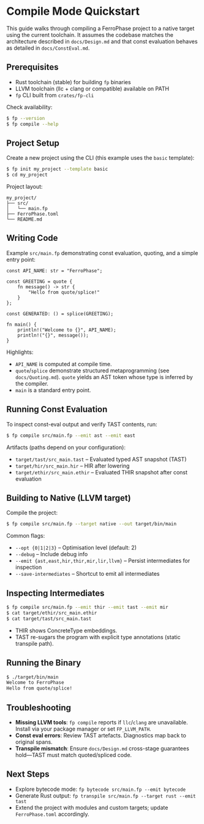# Compile Mode Quickstart

This guide walks through compiling a FerroPhase project to a native target using the current toolchain. It assumes the
codebase matches the architecture described in `docs/Design.md` and that const evaluation behaves as detailed in
`docs/ConstEval.md`.

## Prerequisites

- Rust toolchain (stable) for building `fp` binaries
- LLVM toolchain (llc + clang or compatible) available on PATH
- `fp` CLI built from `crates/fp-cli`

Check availability:

```bash
$ fp --version
$ fp compile --help
```

## Project Setup

Create a new project using the CLI (this example uses the `basic` template):

```bash
$ fp init my_project --template basic
$ cd my_project
```

Project layout:

```
my_project/
├── src/
│   └── main.fp
├── FerroPhase.toml
└── README.md
```

## Writing Code

Example `src/main.fp` demonstrating const evaluation, quoting, and a simple entry point:

```ferrophase
const API_NAME: str = "FerroPhase";

const GREETING = quote {
    fn message() -> str {
        "Hello from quote/splice!"
    }
};

const GENERATED: () = splice(GREETING);

fn main() {
    println!("Welcome to {}", API_NAME);
    println!("{}", message());
}
```

Highlights:
- `API_NAME` is computed at compile time.
- `quote`/`splice` demonstrate structured metaprogramming (see `docs/Quoting.md`). `quote` yields an AST token whose
  type is inferred by the compiler.
- `main` is a standard entry point.

## Running Const Evaluation

To inspect const-eval output and verify TAST contents, run:

```bash
$ fp compile src/main.fp --emit ast --emit east
```

Artifacts (paths depend on your configuration):
- `target/tast/src_main.tast` – Evaluated typed AST snapshot (TAST)
- `target/hir/src_main.hir` – HIR after lowering
- `target/ethir/src_main.ethir` – Evaluated THIR snapshot after const evaluation

## Building to Native (LLVM target)

Compile the project:

```bash
$ fp compile src/main.fp --target native --out target/bin/main
```

Common flags:
- `--opt {0|1|2|3}` – Optimisation level (default: 2)
- `--debug` – Include debug info
- `--emit {ast,east,hir,thir,mir,lir,llvm}` – Persist intermediates for inspection
- `--save-intermediates` – Shortcut to emit all intermediates

## Inspecting Intermediates

```bash
$ fp compile src/main.fp --emit thir --emit tast --emit mir
$ cat target/ethir/src_main.ethir
$ cat target/tast/src_main.tast
```

- THIR shows ConcreteType embeddings.
- TAST re-sugars the program with explicit type annotations (static transpile path).

## Running the Binary

```bash
$ ./target/bin/main
Welcome to FerroPhase
Hello from quote/splice!
```

## Troubleshooting

- **Missing LLVM tools**: `fp compile` reports if `llc`/`clang` are unavailable. Install via your package manager or set
  `FP_LLVM_PATH`.
- **Const eval errors**: Review TAST artefacts. Diagnostics map back to original spans.
- **Transpile mismatch**: Ensure `docs/Design.md` cross-stage guarantees hold—TAST must match quoted/spliced code.

## Next Steps

- Explore bytecode mode: `fp bytecode src/main.fp --emit bytecode`
- Generate Rust output: `fp transpile src/main.fp --target rust --emit tast`
- Extend the project with modules and custom targets; update `FerroPhase.toml` accordingly.
